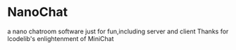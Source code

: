 # NanoChat
a nano chatroom software just for fun,including server and client
Thanks for lcodelib's enlightenment of MiniChat 
